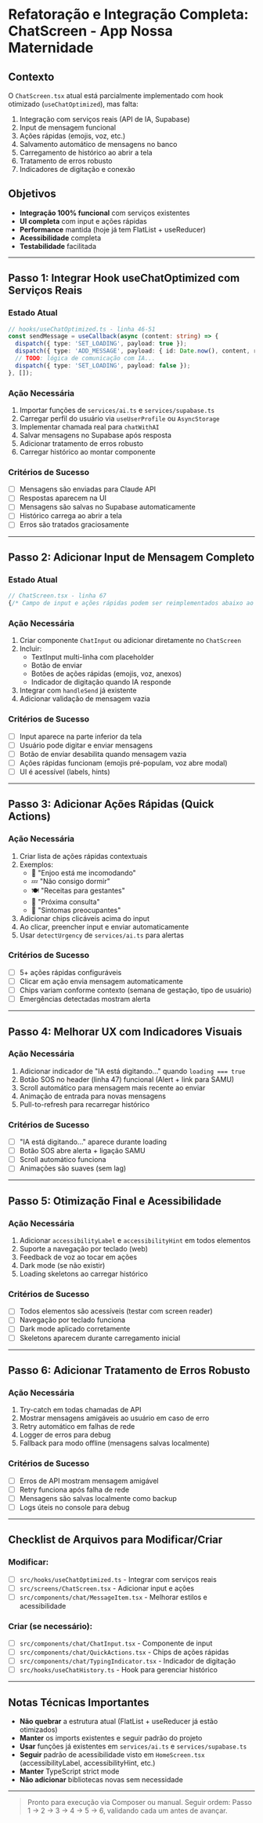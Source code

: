 # Refatoração e Integração Completa: ChatScreen - App Nossa Maternidade

## Contexto

O `ChatScreen.tsx` atual está parcialmente implementado com hook otimizado (`useChatOptimized`), mas falta:
1. Integração com serviços reais (API de IA, Supabase)
2. Input de mensagem funcional
3. Ações rápidas (emojis, voz, etc.)
4. Salvamento automático de mensagens no banco
5. Carregamento de histórico ao abrir a tela
6. Tratamento de erros robusto
7. Indicadores de digitação e conexão

## Objetivos

- **Integração 100% funcional** com serviços existentes
- **UI completa** com input e ações rápidas
- **Performance** mantida (hoje já tem FlatList + useReducer)
- **Acessibilidade** completa
- **Testabilidade** facilitada

---

## Passo 1: Integrar Hook useChatOptimized com Serviços Reais

### Estado Atual
```typescript
// hooks/useChatOptimized.ts - linha 46-51
const sendMessage = useCallback(async (content: string) => {
  dispatch({ type: 'SET_LOADING', payload: true });
  dispatch({ type: 'ADD_MESSAGE', payload: { id: Date.now(), content, role: 'user' }});
  // TODO: lógica de comunicação com IA...
  dispatch({ type: 'SET_LOADING', payload: false });
}, []);
```

### Ação Necessária
1. Importar funções de `services/ai.ts` e `services/supabase.ts`
2. Carregar perfil do usuário via `useUserProfile` ou `AsyncStorage`
3. Implementar chamada real para `chatWithAI`
4. Salvar mensagens no Supabase após resposta
5. Adicionar tratamento de erros robusto
6. Carregar histórico ao montar componente

### Critérios de Sucesso
- [ ] Mensagens são enviadas para Claude API
- [ ] Respostas aparecem na UI
- [ ] Mensagens são salvas no Supabase automaticamente
- [ ] Histórico carrega ao abrir a tela
- [ ] Erros são tratados graciosamente

---

## Passo 2: Adicionar Input de Mensagem Completo

### Estado Atual
```typescript
// ChatScreen.tsx - linha 67
{/* Campo de input e ações rápidas podem ser reimplementados abaixo ao integrar 100% do fluxo */}
```

### Ação Necessária
1. Criar componente `ChatInput` ou adicionar diretamente no `ChatScreen`
2. Incluir:
   - TextInput multi-linha com placeholder
   - Botão de enviar
   - Botões de ações rápidas (emojis, voz, anexos)
   - Indicador de digitação quando IA responde
3. Integrar com `handleSend` já existente
4. Adicionar validação de mensagem vazia

### Critérios de Sucesso
- [ ] Input aparece na parte inferior da tela
- [ ] Usuário pode digitar e enviar mensagens
- [ ] Botão de enviar desabilita quando mensagem vazia
- [ ] Ações rápidas funcionam (emojis pré-populam, voz abre modal)
- [ ] UI é acessível (labels, hints)

---

## Passo 3: Adicionar Ações Rápidas (Quick Actions)

### Ação Necessária
1. Criar lista de ações rápidas contextuais
2. Exemplos:
   - 🦷 "Enjoo está me incomodando"
   - 💤 "Não consigo dormir"
   - 🍽️ "Receitas para gestantes"
   - 📅 "Próxima consulta"
   - 🚨 "Sintomas preocupantes"
3. Adicionar chips clicáveis acima do input
4. Ao clicar, preencher input e enviar automaticamente
5. Usar `detectUrgency` de `services/ai.ts` para alertas

### Critérios de Sucesso
- [ ] 5+ ações rápidas configuráveis
- [ ] Clicar em ação envia mensagem automaticamente
- [ ] Chips variam conforme contexto (semana de gestação, tipo de usuário)
- [ ] Emergências detectadas mostram alerta

---

## Passo 4: Melhorar UX com Indicadores Visuais

### Ação Necessária
1. Adicionar indicador de "IA está digitando..." quando `loading === true`
2. Botão SOS no header (linha 47) funcional (Alert + link para SAMU)
3. Scroll automático para mensagem mais recente ao enviar
4. Animação de entrada para novas mensagens
5. Pull-to-refresh para recarregar histórico

### Critérios de Sucesso
- [ ] "IA está digitando..." aparece durante loading
- [ ] Botão SOS abre alerta + ligação SAMU
- [ ] Scroll automático funciona
- [ ] Animações são suaves (sem lag)

---

## Passo 5: Otimização Final e Acessibilidade

### Ação Necessária
1. Adicionar `accessibilityLabel` e `accessibilityHint` em todos elementos
2. Suporte a navegação por teclado (web)
3. Feedback de voz ao tocar em ações
4. Dark mode (se não existir)
5. Loading skeletons ao carregar histórico

### Critérios de Sucesso
- [ ] Todos elementos são acessíveis (testar com screen reader)
- [ ] Navegação por teclado funciona
- [ ] Dark mode aplicado corretamente
- [ ] Skeletons aparecem durante carregamento inicial

---

## Passo 6: Adicionar Tratamento de Erros Robusto

### Ação Necessária
1. Try-catch em todas chamadas de API
2. Mostrar mensagens amigáveis ao usuário em caso de erro
3. Retry automático em falhas de rede
4. Logger de erros para debug
5. Fallback para modo offline (mensagens salvas localmente)

### Critérios de Sucesso
- [ ] Erros de API mostram mensagem amigável
- [ ] Retry funciona após falha de rede
- [ ] Mensagens são salvas localmente como backup
- [ ] Logs úteis no console para debug

---

## Checklist de Arquivos para Modificar/Criar

### Modificar:
- [ ] `src/hooks/useChatOptimized.ts` - Integrar com serviços reais
- [ ] `src/screens/ChatScreen.tsx` - Adicionar input e ações
- [ ] `src/components/chat/MessageItem.tsx` - Melhorar estilos e acessibilidade

### Criar (se necessário):
- [ ] `src/components/chat/ChatInput.tsx` - Componente de input
- [ ] `src/components/chat/QuickActions.tsx` - Chips de ações rápidas
- [ ] `src/components/chat/TypingIndicator.tsx` - Indicador de digitação
- [ ] `src/hooks/useChatHistory.ts` - Hook para gerenciar histórico

---

## Notas Técnicas Importantes

- **Não quebrar** a estrutura atual (FlatList + useReducer já estão otimizados)
- **Manter** os imports existentes e seguir padrão do projeto
- **Usar** funções já existentes em `services/ai.ts` e `services/supabase.ts`
- **Seguir** padrão de acessibilidade visto em `HomeScreen.tsx` (accessibilityLabel, accessibilityHint, etc.)
- **Manter** TypeScript strict mode
- **Não adicionar** bibliotecas novas sem necessidade

---

> Pronto para execução via Composer ou manual. Seguir ordem: Passo 1 → 2 → 3 → 4 → 5 → 6, validando cada um antes de avançar.

